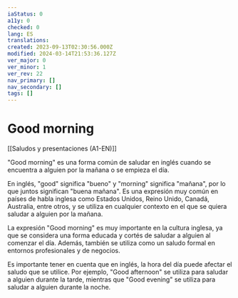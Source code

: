 ```yaml
---
iaStatus: 0
a11y: 0
checked: 0
lang: ES
translations: 
created: 2023-09-13T02:30:56.000Z
modified: 2024-03-14T21:53:36.127Z
ver_major: 0
ver_minor: 1
ver_rev: 22
nav_primary: []
nav_secondary: []
tags: []
---
```

# Good morning

[[Saludos y presentaciones (A1-EN)]]

"Good morning" es una forma común de saludar en inglés cuando se encuentra a alguien por la mañana o se empieza el día.

En inglés, "good" significa "bueno" y "morning" significa "mañana", por lo que juntos significan "buena mañana". Es una expresión muy común en países de habla inglesa como Estados Unidos, Reino Unido, Canadá, Australia, entre otros, y se utiliza en cualquier contexto en el que se quiera saludar a alguien por la mañana.

La expresión "Good morning" es muy importante en la cultura inglesa, ya que se considera una forma educada y cortés de saludar a alguien al comenzar el día. Además, también se utiliza como un saludo formal en entornos profesionales y de negocios.

Es importante tener en cuenta que en inglés, la hora del día puede afectar el saludo que se utilice. Por ejemplo, "Good afternoon" se utiliza para saludar a alguien durante la tarde, mientras que "Good evening" se utiliza para saludar a alguien durante la noche.